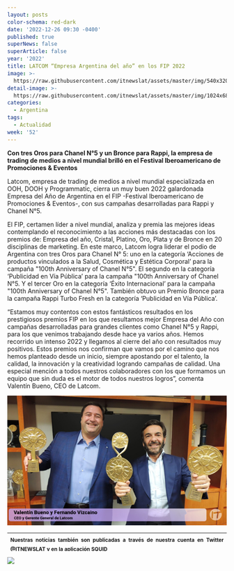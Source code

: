```yaml
---
layout: posts
color-schema: red-dark
date: '2022-12-26 09:30 -0400'
published: true
superNews: false
superArticle: false
year: '2022'
title: LATCOM “Empresa Argentina del año” en los FIP 2022
image: >-
  https://raw.githubusercontent.com/itnewslat/assets/master/img/540x320/Latcom-p.jpg
detail-image: >-
  https://raw.githubusercontent.com/itnewslat/assets/master/img/1024x680/latcom-g.jpg
categories:
  - Argentina
tags:
  - Actualidad
week: '52'
---
```

**Con tres Oros para Chanel N°5 y un Bronce para Rappi, la empresa de trading de medios a nivel mundial brilló en el Festival Iberoamericano de Promociones & Eventos**

Latcom, empresa de trading de medios a nivel mundial especializada en OOH, DOOH y Programmatic, cierra un muy buen 2022 galardonada Empresa del Año de Argentina en el FIP -Festival Iberoamericano de Promociones & Eventos-, con sus campañas desarrolladas para Rappi y Chanel N°5. 

El FIP, certamen líder a nivel mundial, analiza y premia las mejores ideas contemplando el reconocimiento a las acciones más destacadas con los premios de: Empresa del año, Cristal, Platino, Oro, Plata y de Bronce en 20 disciplinas de marketing. En este marco, Latcom logra liderar el podio de Argentina con tres Oros para Chanel N° 5: uno en la categoría ‘Acciones de productos vinculados a la Salud, Cosmética y Estética Corporal’ para la campaña "100th Anniversary of Chanel N°5". El segundo en la categoría ‘Publicidad en Vía Pública’ para la campaña "100th Anniversary of Chanel N°5. Y el tercer Oro en la categoría ‘Éxito Internacional’ para la campaña "100th Anniversary of Chanel N°5". También obtuvo un Premio Bronce para la campaña Rappi Turbo Fresh en la categoría ‘Publicidad en Vía Pública’.

“Estamos muy contentos con estos fantásticos resultados en los prestigiosos premios FIP en los que resultamos mejor Empresa del Año con campañas desarrolladas para grandes clientes como Chanel N°5 y Rappi, para los que venimos trabajando desde hace ya varios años.  Hemos recorrido un intenso 2022 y llegamos al cierre del año con resultados muy positivos. Estos premios nos confirman que vamos por el camino que nos hemos planteado desde un inicio, siempre apostando por el talento, la calidad, la innovación y la creatividad logrando campañas de calidad. Una especial mención a todos nuestros colaboradores con los que formamos un equipo que sin duda es el motor de todos nuestros logros”, comenta Valentín Bueno, CEO de Latcom.

![](https://raw.githubusercontent.com/itnewslat/assets/master/img/540x320/Latcom-p.jpg)

<table style="height: 42px;" width="569">
<tbody>
<tr>
<td style="text-align: justify;"><sub><strong>Nuestras noticias también son publicadas a través de nuestra cuenta en Twitter <a href="https://twitter.com/itnewslat?lang=es">@ITNEWSLAT</a> y en la aplicación <a href="https://squidapp.co/en/">SQUID</a></strong></sub></td>
</tr>
</tbody>
</table>

<img src="https://tracker.metricool.com/c3po.jpg?hash=56f88a41e39ab42c063cc51676587a04"/>

